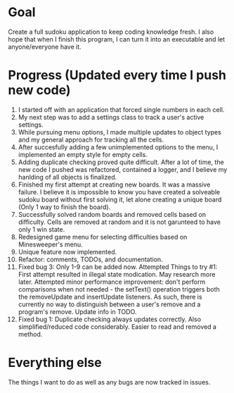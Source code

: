 # Goal
Create a full sudoku application to keep coding knowledge fresh. I also hope that when I finish this program, I can turn it into an executable and let anyone/everyone have it.

# Progress (Updated every time I push new code)
1. I started off with an application that forced single numbers in each cell.
2. My next step was to add a settings class to track a user's active settings.
3. While pursuing menu options, I made multiple updates to object types and my general approach for tracking all the cells.
4. After succesfully adding a few unimplemented options to the menu, I implemented an empty style for empty cells.
5. Adding duplicate checking proved quite difficult. After a lot of time, the new code I pushed was refactored, contained a logger, and I believe my hanlding of all objects is finalized.
6. Finished my first attempt at creating new boards. It was a massive failure. I believe it is impossible to know you have created a solveable sudoku board without first solving it, let alone creating a unique board (Only 1 way to finish the board).
7. Successfully solved random boards and removed cells based on difficulty. Cells are removed at random and it is not garunteed to have only 1 win state.
8. Redesigned game menu for selecting difficulties based on Minesweeper's menu.
9. Unique feature now implemented.
10. Refactor: comments, TODOs, and documentation.
11. Fixed bug 3: Only 1-9 can be added now. Attempted Things to try #1: First attempt resulted in illegal state modication. May research more later.
Attempted minor performance improvement: don't perform comparisons when not needed - the setText() operation triggers both the removeUpdate and insertUpdate listeners. As such, there is currently no way to distinguish between a user's remove and a program's remove. Update info in TODO.
12. Fixed bug 1: Duplicate checking always updates correctly. Also simplified/reduced code considerably. Easier to read and removed a method.

# Everything else
The things I want to do as well as any bugs are now tracked in issues.
